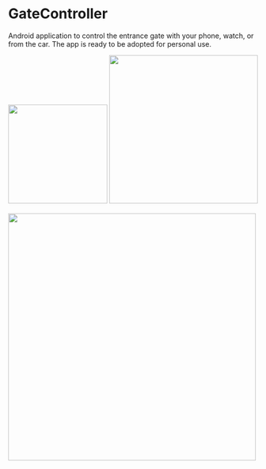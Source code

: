 # GateController

Android application to control the entrance gate with your phone, watch, or from the car. The app is ready to be adopted
for personal use.

<img src="https://github.com/marcinsiedlik/GateController/assets/60543616/37f3ed02-5c2c-43bf-bd31-2e55ef3474b8" width="200">
<img src="https://github.com/marcinsiedlik/GateController/assets/60543616/5a79b46d-ae26-4777-96de-4e139158c895" width="300">
<br/><br/>
<img src="https://github.com/marcinsiedlik/GateController/assets/60543616/b7f17e45-5c76-4b92-b64d-ab7d6514a7f6" width="500">
